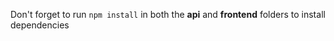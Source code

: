 Don't forget to run `npm install` in both the **api** and **frontend** folders to install dependencies
